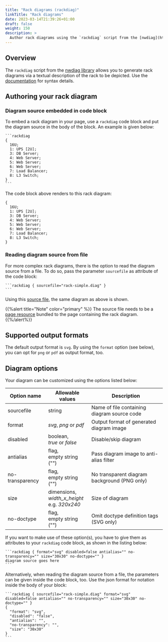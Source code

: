 ```yaml
---
title: "Rack diagrams (rackdiag)"
linkTitle: "Rack diagrams"
date: 2023-03-14T21:39:26+01:00
draft: false
weight: 150
description: >
  Author rack diagrams using the `rackdiag` script from the [nwdiag](http://blockdiag.com/en/nwdiag/) library.
---
```

## Overview

The `rackdiag` script from the [nwdiag library](https://github.com/blockdiag/nwdiag/tree/master/src/packetdiag) allows you to generate rack diagrams via a textual description of the rack to be depicted. Use the [documentation](http://blockdiag.com/en/nwdiag/rackdiag-examples.html) for syntax details.

## Authoring your rack diagram

### Diagram source embedded in code block

To embed a rack diagram in your page, use a `rackdiag` code block and put the diagram source in the body of the block.  An example is given below:

````
```rackdiag
{
  16U;
  1: UPS [2U];
  3: DB Server;
  4: Web Server;
  5: Web Server;
  6: Web Server;
  7: Load Balancer;
  8: L3 Switch;
}
```
````

The code block above renders to this rack diagram:

```rackdiag
{
  16U;
  1: UPS [2U];
  3: DB Server;
  4: Web Server;
  5: Web Server;
  6: Web Server;
  7: Load Balancer;
  8: L3 Switch;
}
```

### Reading diagram source from file

For more complex rack diagrams, there is the option to read the diagram source from a file. To do so, pass the parameter `sourcefile` as attribute of the code block:

````
```rackdiag { sourcefile="rack-simple.diag" }
```
````

Using this [source file](rack-simple.diag), the same diagram as above is shown.

{{%alert title="Note" color="primary" %}}
The source file needs to be a [page resource](https://gohugo.io/content-management/page-resources/) bundled to the page containing the rack diagram.
{{%/alert%}}

## Supported output formats

The default output format is `svg`. By using the `format` option (see below), you can opt for `png` or `pdf` as output format, too. 

## Diagram options

Your diagram can be customized using the options listed below: 

| Option name     | Allowable values                                  | Description                                  |
|-----------------|---------------------------------------------------|----------------------------------------------|
| sourcefile      | string                                            | Name of file containing diagram source code  |
| format          | _svg_, _png_ or _pdf_                             | Output format of generated diagram image     |
| disabled        | boolean,<br>_true_ or _false_                     | Disable/skip diagram                         |
| antialias       | flag,<br>empty string ("")                        | Pass diagram image to anti-alias filter      |
| no-transparency | flag,<br>empty string ("")                        | No transparent diagram background (PNG only) |
| size            | dimensions,<br>_width_x_height_<br>e.g. _320x240_ | Size of diagram                              |
| no-doctype      | flag,<br>empty string ("")                        | Omit doctype definition tags (SVG only)      |

If you want to make use of these option(s), you have to give them as attributes to your `rackdiag` code block, as shown in the listing below:

````
```rackdiag { format="svg" disabled=false antialias="" no-transparency="" size="30x30" no-doctype="" }
diagram source goes here
```
````

Alternatively, when reading the diagram source from a file, the parameters can be given inside the code block, too. Use the json format for notation inside the body of your block:

````
```rackdiag { sourcefile="rack-simple.diag" format="svg" disabled=false antialias="" no-transparency="" size="30x30" no-doctype="" }
{
  "format": "svg",
  "disabled": "false",
  "antialias": "",
  "no-transparency": "",
  "size": "30x30"
}
```
````